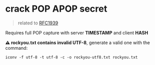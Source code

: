 # crack POP APOP secret

> related to [RFC1939](https://datatracker.ietf.org/doc/html/rfc1939#page-15)

Requires full POP capture with server __TIMESTAMP__ and client __HASH__

__⚠️ rockyou.txt contains invalid UTF-8__, generate a valid one with the command:
```shell
iconv -f utf-8 -t utf-8 -c -o rockyou-utf8.txt rockyou.txt
```
